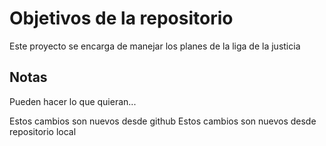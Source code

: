 # Objetivos de la repositorio

Este proyecto se encarga de manejar los planes de la liga de la justicia


## Notas
Pueden hacer lo que quieran...

Estos cambios son nuevos desde github
Estos cambios son nuevos desde repositorio local
